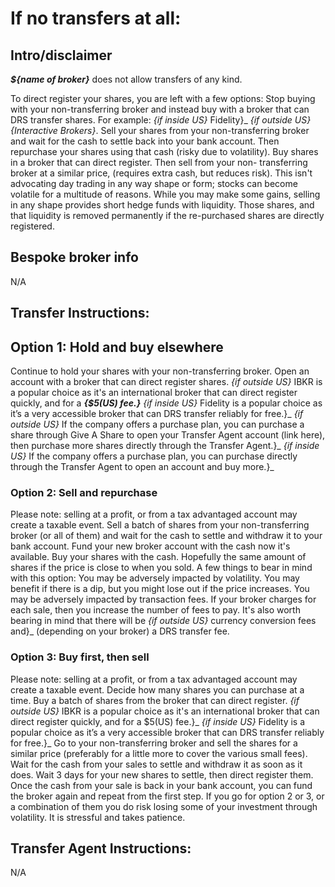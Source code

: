 # If no transfers at all:

## Intro/disclaimer
**_${name of broker}_** does not allow transfers of any kind. 

To direct register your shares, you are left with a few options:
Stop buying with your non-transferring broker and instead buy with a broker that can DRS transfer shares. For example: _{if inside US}_ Fidelity}_ _{if outside US}_ _{Interactive Brokers}_.
Sell your shares from your non-transferring broker and wait for the cash to settle back into your bank account. Then repurchase your shares using that cash (risky due to volatility).
Buy shares in a broker that can direct register. Then sell from your non- transferring broker at a similar price, (requires extra cash, but reduces risk).
This isn't advocating day trading in any way shape or form; stocks can become volatile for a multitude of reasons. While you may make some gains, selling in any shape provides short hedge funds with liquidity. Those shares, and that liquidity is removed permanently if the re-purchased shares are directly registered.


## Bespoke broker info
N/A



## Transfer Instructions:

## Option 1: Hold and buy elsewhere

Continue to hold your shares with your non-transferring broker.
Open an account with a broker that can direct register shares. _{if outside US}_ IBKR is a  popular choice as it's an international broker that can direct register quickly, and for a **_{$5(US) fee.}_** _{if inside US}_ Fidelity is a popular choice as it’s a very accessible broker that can DRS transfer reliably for free.}_
_{if outside US}_ If the company offers a purchase plan, you can purchase a share through Give A Share to open your Transfer Agent account (link here), then purchase more shares directly through the Transfer Agent.}_ _{if inside US}_ If the company offers a purchase plan, you can purchase directly through the Transfer Agent to open an account and buy more.}_

### Option 2: Sell and repurchase

Please note: selling at a profit, or from a tax advantaged account may create a taxable event.
Sell a batch of shares from your non-transferring broker (or all of them) and wait for the cash to settle and withdraw it to your bank account.
Fund your new broker account with the cash now it's available.
Buy your shares with the cash. Hopefully the same amount of shares if the price is close to when you sold.
A few things to bear in mind with this option:
You may be adversely impacted by volatility. You may benefit if there is a dip, but you might lose out if the price increases.
You may be adversely impacted by transaction fees. If your broker charges for each sale, then you increase the number of fees to pay.
It's also worth bearing in mind that there will be _{if outside US}_ currency conversion fees and}_ (depending on your broker) a DRS transfer fee.

### Option 3: Buy first, then sell

Please note: selling at a profit, or from a tax advantaged account may create a taxable event.
Decide how many shares you can purchase at a time.
Buy a batch of shares from the broker that can direct register. _{if outside US}_ IBKR is a  popular choice as it's an international broker that can direct register quickly, and for a $5(US) fee.}_ _{if inside US}_ Fidelity is a popular choice as it’s a very accessible broker that can DRS transfer reliably for free.}_
Go to your non-transferring broker and sell the shares for a similar price (preferably for a little more to cover the various small fees).
Wait for the cash from your sales to settle and withdraw it as soon as it does.
Wait 3 days for your new shares to settle, then direct register them.
Once the cash from your sale is back in your bank account, you can fund the broker again and repeat from the first step.
If you go for option 2 or 3, or a combination of them you do risk losing some of your investment through volatility. It is stressful and takes patience.


## Transfer Agent Instructions:
N/A

